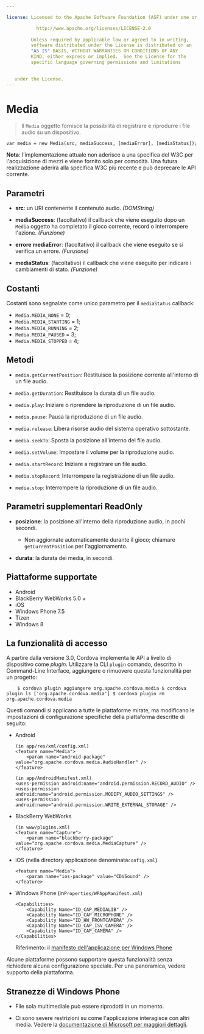 ```yaml
---

license: Licensed to the Apache Software Foundation (ASF) under one or more contributor license agreements. See the NOTICE file distributed with this work for additional information regarding copyright ownership. The ASF licenses this file to you under the Apache License, Version 2.0 (the "License"); you may not use this file except in compliance with the License. You may obtain a copy of the License at

           http://www.apache.org/licenses/LICENSE-2.0
    
         Unless required by applicable law or agreed to in writing,
         software distributed under the License is distributed on an
         "AS IS" BASIS, WITHOUT WARRANTIES OR CONDITIONS OF ANY
         KIND, either express or implied.  See the License for the
         specific language governing permissions and limitations
    

   under the License.
---
```


# Media

> Il `Media` oggetto fornisce la possibilità di registrare e riprodurre i file audio su un dispositivo.

    var media = new Media(src, mediaSuccess, [mediaError], [mediaStatus]);
    

**Nota**: l'implementazione attuale non aderisce a una specifica del W3C per l'acquisizione di mezzi e viene fornito solo per comodità. Una futura realizzazione aderirà alla specifica W3C più recente e può deprecare le API corrente.

## Parametri

*   **src**: un URI contenente il contenuto audio. *(DOMString)*

*   **mediaSuccess**: (facoltativo) il callback che viene eseguito dopo un `Media` oggetto ha completato il gioco corrente, record o interrompere l'azione. *(Funzione)*

*   **errore mediaError**: (facoltativo) il callback che viene eseguito se si verifica un errore. *(Funzione)*

*   **mediaStatus**: (facoltativo) il callback che viene eseguito per indicare i cambiamenti di stato. *(Funzione)*

## Costanti

Costanti sono segnalate come unico parametro per il `mediaStatus` callback:

*   `Media.MEDIA_NONE` = 0;
*   `Media.MEDIA_STARTING` = 1;
*   `Media.MEDIA_RUNNING` = 2;
*   `Media.MEDIA_PAUSED` = 3;
*   `Media.MEDIA_STOPPED` = 4;

## Metodi

*   `media.getCurrentPosition`: Restituisce la posizione corrente all'interno di un file audio.

*   `media.getDuration`: Restituisce la durata di un file audio.

*   `media.play`: Iniziare o riprendere la riproduzione di un file audio.

*   `media.pause`: Pausa la riproduzione di un file audio.

*   `media.release`: Libera risorse audio del sistema operativo sottostante.

*   `media.seekTo`: Sposta la posizione all'interno del file audio.

*   `media.setVolume`: Impostare il volume per la riproduzione audio.

*   `media.startRecord`: Iniziare a registrare un file audio.

*   `media.stopRecord`: Interrompere la registrazione di un file audio.

*   `media.stop`: Interrompere la riproduzione di un file audio.

## Parametri supplementari ReadOnly

*   **posizione**: la posizione all'interno della riproduzione audio, in pochi secondi.
    
    *   Non aggiornate automaticamente durante il gioco; chiamare `getCurrentPosition` per l'aggiornamento.

*   **durata**: la durata dei media, in secondi.

## Piattaforme supportate

*   Android
*   BlackBerry WebWorks 5.0 +
*   iOS
*   Windows Phone 7.5
*   Tizen
*   Windows 8

## La funzionalità di accesso

A partire dalla versione 3.0, Cordova implementa le API a livello di dispositivo come *plugin*. Utilizzare la CLI `plugin` comando, descritto in Command-Line Interface, aggiungere o rimuovere questa funzionalità per un progetto:

        $ cordova plugin aggiungere org.apache.cordova.media $ cordova plugin ls ['org.apache.cordova.media'] $ cordova plugin rm org.apache.cordova.media 
    

Questi comandi si applicano a tutte le piattaforme mirate, ma modificano le impostazioni di configurazione specifiche della piattaforma descritte di seguito:

*   Android
    
        (in app/res/xml/config.xml)
        <feature name="Media">
            <param name="android-package" value="org.apache.cordova.media.AudioHandler" />
        </feature>
        
        (in app/AndroidManifest.xml)
        <uses-permission android:name="android.permission.RECORD_AUDIO" />
        <uses-permission android:name="android.permission.MODIFY_AUDIO_SETTINGS" />
        <uses-permission android:name="android.permission.WRITE_EXTERNAL_STORAGE" />
        

*   BlackBerry WebWorks
    
        (in www/plugins.xml)
        <feature name="Capture">
            <param name="blackberry-package" value="org.apache.cordova.media.MediaCapture" />
        </feature>
        

*   iOS (nella directory applicazione denominata`config.xml`)
    
        <feature name="Media">
            <param name="ios-package" value="CDVSound" />
        </feature>
        

*   Windows Phone (in`Properties/WPAppManifest.xml`)
    
        <Capabilities>
            <Capability Name="ID_CAP_MEDIALIB" />
            <Capability Name="ID_CAP_MICROPHONE" />
            <Capability Name="ID_HW_FRONTCAMERA" />
            <Capability Name="ID_CAP_ISV_CAMERA" />
            <Capability Name="ID_CAP_CAMERA" />
        </Capabilities>
        
    
    Riferimento: il [manifesto dell'applicazione per Windows Phone][1]

 [1]: http://msdn.microsoft.com/en-us/library/ff769509%28v=vs.92%29.aspx

Alcune piattaforme possono supportare questa funzionalità senza richiedere alcuna configurazione speciale. Per una panoramica, vedere supporto della piattaforma.

## Stranezze di Windows Phone

*   File sola multimediale può essere riprodotti in un momento.

*   Ci sono severe restrizioni su come l'applicazione interagisce con altri media. Vedere la [documentazione di Microsoft per maggiori dettagli][2].

 [2]: http://msdn.microsoft.com/en-us/library/windowsphone/develop/hh184838(v=vs.92).aspx